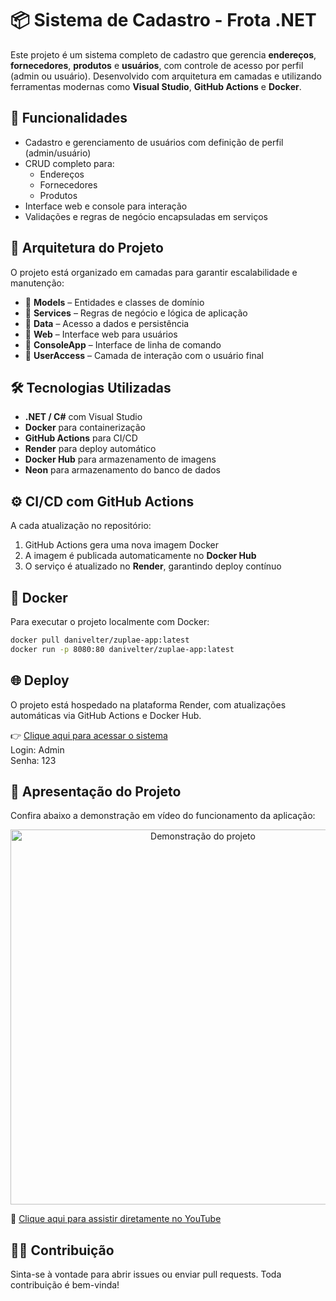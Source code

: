 # 📦 Sistema de Cadastro - Frota .NET

Este projeto é um sistema completo de cadastro que gerencia **endereços**, **fornecedores**, **produtos** e **usuários**, com controle de acesso por perfil (admin ou usuário). Desenvolvido com arquitetura em camadas e utilizando ferramentas modernas como **Visual Studio**, **GitHub Actions** e **Docker**.

## 🚀 Funcionalidades

- Cadastro e gerenciamento de usuários com definição de perfil (admin/usuário)
- CRUD completo para:
  - Endereços
  - Fornecedores
  - Produtos
- Interface web e console para interação
- Validações e regras de negócio encapsuladas em serviços

## 🧱 Arquitetura do Projeto

O projeto está organizado em camadas para garantir escalabilidade e manutenção:
<ul>
  <li>📁 <strong>Models</strong> – Entidades e classes de domínio</li>
  <li>📁 <strong>Services</strong> – Regras de negócio e lógica de aplicação</li>
  <li>📁 <strong>Data</strong> – Acesso a dados e persistência</li>
  <li>📁 <strong>Web</strong> – Interface web para usuários</li>
  <li>📁 <strong>ConsoleApp</strong> – Interface de linha de comando</li>
  <li>📁 <strong>UserAccess</strong> – Camada de interação com o usuário final</li>
</ul>

## 🛠️ Tecnologias Utilizadas

- **.NET / C#** com Visual Studio
- **Docker** para containerização
- **GitHub Actions** para CI/CD
- **Render** para deploy automático
- **Docker Hub** para armazenamento de imagens
- **Neon** para armazenamento do banco de dados

## ⚙️ CI/CD com GitHub Actions

A cada atualização no repositório:

1. GitHub Actions gera uma nova imagem Docker
2. A imagem é publicada automaticamente no **Docker Hub**
3. O serviço é atualizado no **Render**, garantindo deploy contínuo

## 🐳 Docker

Para executar o projeto localmente com Docker:

```bash
docker pull danivelter/zuplae-app:latest
docker run -p 8080:80 danivelter/zuplae-app:latest
```
## 🌐 Deploy
O projeto está hospedado na plataforma Render, com atualizações automáticas via GitHub Actions e Docker Hub.

👉 [Clique aqui para acessar o sistema](https://zuplae-app-latest.onrender.com)
<br/>
Login: Admin <br/>
Senha: 123

## 🌟 Apresentação do Projeto

Confira abaixo a demonstração em vídeo do funcionamento da aplicação:

<p align="center">
  <a href="https://youtu.be/M_NnxsiZdd8" target="_blank">
    <img src="https://img.youtube.com/vi/M_NnxsiZdd8/0.jpg" alt="Demonstração do projeto" width="600">
  </a>
</p>

🔗 [Clique aqui para assistir diretamente no YouTube](https://youtu.be/M_NnxsiZdd8)


## 👩‍💻 Contribuição
Sinta-se à vontade para abrir issues ou enviar pull requests. Toda contribuição é bem-vinda!

